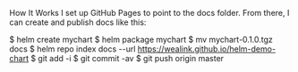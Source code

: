 How It Works
I set up GitHub Pages to point to the docs folder. From there, I can create and publish docs like this:

$ helm create mychart
$ helm package mychart
$ mv mychart-0.1.0.tgz docs
$ helm repo index docs --url https://wealink.github.io/helm-demo-chart
$ git add -i
$ git commit -av
$ git push origin master
